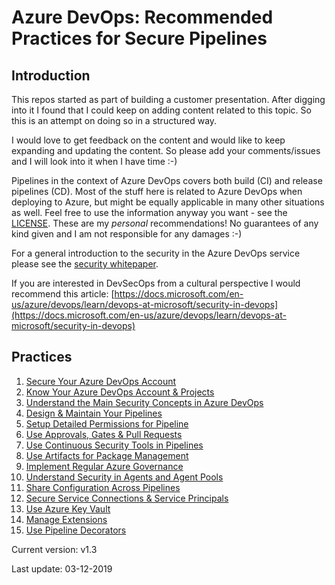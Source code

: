 # Azure DevOps: Recommended Practices for Secure Pipelines

## Introduction
This repos started as part of building a customer presentation. After digging into it I found that I could keep on adding content related to this topic. So this is an attempt on doing so in a structured way. 

I would love to get feedback on the content and would like to keep expanding and updating the content. So please add your comments/issues and I will look into it when I have time :-)

Pipelines in the context of Azure DevOps covers both build (CI) and release pipelines (CD). Most of the stuff here is related to Azure DevOps when deploying to Azure, but might be equally applicable in many other situations as well. Feel free to use the information anyway you want - see the [LICENSE](LICENSE). These are my _personal_ recommendations! No guarantees of any kind given and I am not responsible for any damages :-)

For a general introduction to the security in the Azure DevOps service please see the [security whitepaper](https://docs.microsoft.com/en-us/azure/devops/articles/team-services-security-whitepaper?view=azure-devops).

If you are interested in DevSecOps from a cultural perspective I would recommend this article: [https://docs.microsoft.com/en-us/azure/devops/learn/devops-at-microsoft/security-in-devops](https://docs.microsoft.com/en-us/azure/devops/learn/devops-at-microsoft/security-in-devops)

## Practices
 1. [Secure Your Azure DevOps Account][1]
 2. [Know Your Azure DevOps Account & Projects][2]
 3. [Understand the Main Security Concepts in Azure DevOps][3]
 4. [Design & Maintain Your Pipelines][4]
 5. [Setup Detailed Permissions for Pipeline][5]
 6. [Use Approvals, Gates & Pull Requests][6]
 7. [Use Continuous Security Tools in Pipelines][7]
 8. [Use Artifacts for Package Management][8]
 9. [Implement Regular Azure Governance][9]
 10. [Understand Security in Agents and Agent Pools][10]
 11. [Share Configuration Across Pipelines][11]
 12. [Secure Service Connections & Service Principals][12]
 13. [Use Azure Key Vault][13]
 14. [Manage Extensions][14]
 15. [Use Pipeline Decorators][15]


[1]: /practices-docs/01-practice.md
[2]: /practices-docs/02-practice.md
[3]: /practices-docs/03-practice.md
[4]: /practices-docs/04-practice.md
[5]: /practices-docs/05-practice.md
[6]: /practices-docs/06-practice.md
[7]: /practices-docs/07-practice.md
[8]: /practices-docs/08-practice.md
[9]: /practices-docs/09-practice.md
[10]: /practices-docs/10-practice.md
[11]: /practices-docs/11-practice.md
[12]: /practices-docs/12-practice.md
[13]: /practices-docs/13-practice.md
[14]: /practices-docs/14-practice.md
[15]: /practices-docs/15-practice.md

Current version: v1.3

Last update: 03-12-2019